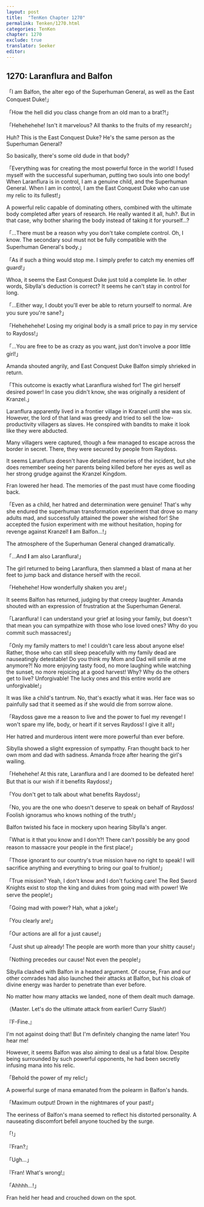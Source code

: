 ```yaml
---
layout: post
title:  "TenKen Chapter 1270"
permalink: Tenken/1270.html
categories: TenKen
chapter: 1270
exclude: true
translator: Seeker
editor: 
---
```

<h2>1270: Laranflura and Balfon</h2>

「I am Balfon, the alter ego of the Superhuman General, as well as the East Conquest Duke!」

「How the hell did you class change from an old man to a brat?!」

「Hehehehehe! Isn't it marvelous? All thanks to the fruits of my research!」

Huh? This is the East Conquest Duke? He's the same person as the Superhuman General?

So basically, there's some old dude in that body?

「Everything was for creating the most powerful force in the world! I fused myself with the successful superhuman, putting two souls into one body! When Laranflura is in control, I am a genuine child, and the Superhuman General. When I am in control, I am the East Conquest Duke who can use my relic to its fullest!」

A powerful relic capable of dominating others, combined with the ultimate body completed after years of research. He really wanted it all, huh?. But in that case, why bother sharing the body instead of taking it for yourself...?

「...There must be a reason why you don't take complete control. Oh, I know. The secondary soul must not be fully compatible with the Superhuman General's body.」

「As if such a thing would stop me. I simply prefer to catch my enemies off guard!」

Whoa, it seems the East Conquest Duke just told a complete lie. In other words, Sibylla's deduction is correct? It seems he can't stay in control for long.

「...Either way, I doubt you'll ever be able to return yourself to normal. Are you sure you're sane?」

「Hehehehehe! Losing my original body is a small price to pay in my service to Raydoss!」

「...You are free to be as crazy as you want, just don't involve a poor little girl!」

Amanda shouted angrily, and East Conquest Duke Balfon simply shrieked in return.

「This outcome is exactly what Laranflura wished for! The girl herself desired power! In case you didn't know, she was originally a resident of Kranzel.」

Laranflura apparently lived in a frontier village in Kranzel until she was six. However, the lord of that land was greedy and tried to sell the low-productivity villagers as slaves. He conspired with bandits to make it look like they were abducted.

Many villagers were captured, though a few managed to escape across the border in secret. There, they were secured by people from Raydoss.

It seems Laranflura doesn't have detailed memories of the incident, but she does remember seeing her parents being killed before her eyes as well as her strong grudge against the Kranzel Kingdom.

Fran lowered her head. The memories of the past must have come flooding back.

「Even as a child, her hatred and determination were genuine! That's why she endured the superhuman transformation experiment that drove so many adults mad, and successfully attained the power she wished for! She accepted the fusion experiment with me without hesitation, hoping for revenge against Kranzel! **I** am Balfon...!」

The atmosphere of the Superhuman General changed dramatically.

「...And **I** am also Laranflura!」

The girl returned to being Laranflura, then slammed a blast of mana at her feet to jump back and distance herself with the recoil.

「Hehehehe! How wonderfully shaken you are!」

It seems Balfon has returned, judging by that creepy laughter. Amanda shouted with an expression of frustration at the Superhuman General.

「Laranflura! I can understand your grief at losing your family, but doesn't that mean you can sympathize with those who lose loved ones? Why do you commit such massacres!」

「Only my family matters to me! I couldn't care less about anyone else! Rather, those who can still sleep peacefully with my family dead are nauseatingly detestable! Do you think my Mom and Dad will smile at me anymore?! No more enjoying tasty food, no more laughing while watching the sunset, no more rejoicing at a good harvest! Why? Why do the others get to live? Unforgivable! The lucky ones and this entire world are unforgivable!」

It was like a child's tantrum. No, that's exactly what it was. Her face was so painfully sad that it seemed as if she would die from sorrow alone.

「Raydoss gave me a reason to live and the power to fuel my revenge! I won't spare my life, body, or heart if it serves Raydoss! I give it all!」

Her hatred and murderous intent were more powerful than ever before.

Sibylla showed a slight expression of sympathy. Fran thought back to her own mom and dad with sadness. Amanda froze after hearing the girl's wailing.

「Hehehehe! At this rate, Laranflura and I are doomed to be defeated here! But that is our wish if it benefits Raydoss!」

「You don't get to talk about what benefits Raydoss!」

「No, you are the one who doesn't deserve to speak on behalf of Raydoss! Foolish ignoramus who knows nothing of the truth!」

Balfon twisted his face in mockery upon hearing Sibylla's anger.

「What is it that you know and I don't?! There can't possibly be any good reason to massacre your people in the first place!」

「Those ignorant to our country's true mission have no right to speak! I will sacrifice anything and everything to bring our goal to fruition!」

「True mission? Yeah, I don't know and I don't fucking care! The Red Sword Knights exist to stop the king and dukes from going mad with power! We serve the people!」

「Going mad with power? Hah, what a joke!」

「You clearly are!」

「Our actions are all for a just cause!」

「Just shut up already! The people are worth more than your shitty cause!」

「Nothing precedes our cause! Not even the people!」

Sibylla clashed with Balfon in a heated argument. Of course, Fran and our other comrades had also launched their attacks at Balfon, but his cloak of divine energy was harder to penetrate than ever before.

No matter how many attacks we landed, none of them dealt much damage.

（Master. Let's do the ultimate attack from earlier! Curry Slash!）

『F-Fine.』

I'm not against doing that! But I'm definitely changing the name later! You hear me!

However, it seems Balfon was also aiming to deal us a fatal blow. Despite being surrounded by such powerful opponents, he had been secretly infusing mana into his relic.

「Behold the power of my relic!」

A powerful surge of mana emanated from the polearm in Balfon's hands.

「Maximum output! Drown in the nightmares of your past!」

The eeriness of Balfon's mana seemed to reflect his distorted personality. A nauseating discomfort befell anyone touched by the surge.

「!」

『Fran?』

「Ugh...」

『Fran! What's wrong!』

「Ahhhh...!」

Fran held her head and crouched down on the spot.




